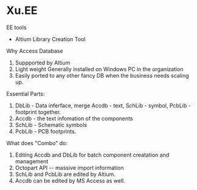 # Xu.EE

EE tools

- Altium Library Creation Tool

Why Access Database
1. Suppported by Altium
2. Light weight Generally installed on Windows PC in the organization
3. Easily ported to any other fancy DB when the business needs scaling up.

Essential Parts:
1. DbLib - Data inferface, merge Accdb - text, SchLib - symbol, PcbLib - footprint together.
2. Accdb - the text infomation of the components
3. SchLib - Schematic symbols
4. PcbLib - PCB footprints.

What does "Combo" do:
1. Editing Accdb and DbLib for batch component creatation and management
2. Octopart API -- massive import information
3. SchLib and PcbLib are edited by Altium.
4. Accdb can be edited by MS Access as well.
